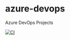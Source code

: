 # azure-devops
Azure DevOps Projects

[![CI](https://github.com/npworkcode/azure-devops/actions/workflows/main.yml/badge.svg)](https://github.com/npworkcode/azure-devops/actions/workflows/main.yml)

